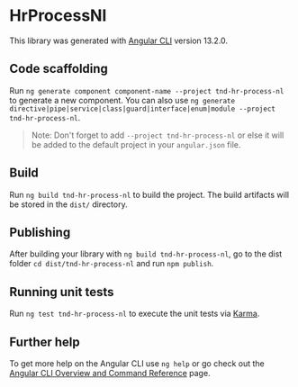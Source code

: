 # HrProcessNl

This library was generated with [Angular CLI](https://github.com/angular/angular-cli) version 13.2.0.

## Code scaffolding

Run `ng generate component component-name --project tnd-hr-process-nl` to generate a new component. You can also use `ng generate directive|pipe|service|class|guard|interface|enum|module --project tnd-hr-process-nl`.
> Note: Don't forget to add `--project tnd-hr-process-nl` or else it will be added to the default project in your `angular.json` file. 

## Build

Run `ng build tnd-hr-process-nl` to build the project. The build artifacts will be stored in the `dist/` directory.

## Publishing

After building your library with `ng build tnd-hr-process-nl`, go to the dist folder `cd dist/tnd-hr-process-nl` and run `npm publish`.

## Running unit tests

Run `ng test tnd-hr-process-nl` to execute the unit tests via [Karma](https://karma-runner.github.io).

## Further help

To get more help on the Angular CLI use `ng help` or go check out the [Angular CLI Overview and Command Reference](https://angular.io/cli) page.
